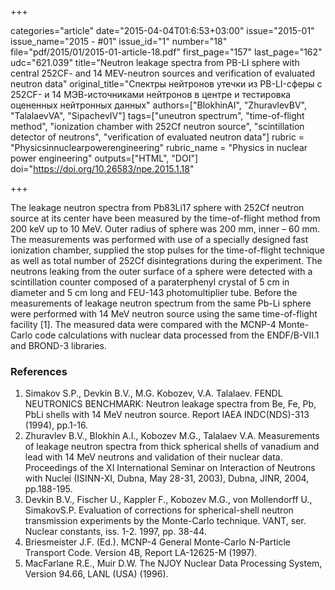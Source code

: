 +++

categories="article"
date="2015-04-04T01:6:53+03:00"
issue="2015-01"
issue_name="2015 - #01"
issue_id="1"
number="18"
file="pdf/2015/01/2015-01-article-18.pdf"
first_page="157"
last_page="162"
udc="621.039"
title="Neutron leakage spectra from PB-LI sphere with central 252CF- and 14 MEV-neutron sources and verification of evaluated neutron data"
original_title="Спектры нейтронов утечки из PB-LI-сферы c 252CF- и 14 МЭВ-источниками нейтронов в центре и тестировка оцененных нейтронных данных"
authors=["BlokhinAI", "ZhuravlevBV", "TalalaevVA", "SipachevIV"]
tags=["uneutron spectrum", "time-of-flight method", "ionization chamber with 252Cf neutron source", "scintillation detector of neutrons", "verification of evaluated neutron data"]
rubric = "Physicsinnuclearpowerengineering"
rubric_name = "Physics in nuclear power engineering"
outputs=["HTML", "DOI"]
doi="https://doi.org/10.26583/npe.2015.1.18"

+++

The leakage neutron spectra from Pb83Li17 sphere with 252Cf neutron source at its center have been measured by the time-of-flight method from 200 keV up to 10 MeV. Outer radius of sphere was 200 mm, inner – 60 mm. The measurements was performed with use of a specially designed fast ionization chamber, supplied the stop pulses for the time-of-flight technique as well as total number of 252Cf disintegrations during the experiment. The neutrons leaking from the outer surface of a sphere were detected with a scintillation counter composed of a paraterphenyl crystal of 5 cm in diameter and 5 cm long and FEU-143 photomultiplier tube. Before the measurements of leakage neutron spectrum from the same Pb-Li sphere were performed with 14 MeV neutron source using the same time-of-flight facility [1]. The measured data were compared with the MCNP-4 Monte-Carlo code calculations with nuclear data processed from the ENDF/B-VII.1 and BROND-3 libraries.

### References

1. Simakov S.P., Devkin B.V., M.G. Kobozev, V.A. Talalaev. FENDL NEUTRONICS BENCHMARK: Neutron leakage spectra from Be, Fe, Pb, PbLi shells with 14 MeV neutron source. Report IAEA INDC(NDS)-313 (1994), pp.1-16.
2. Zhuravlev B.V., Blokhin A.I., Kobozev M.G., Talalaev V.A. Measurements of leakage neutron spectra from thick spherical shells of vanadium and lead with 14 MeV neutrons and validation of their nuclear data. Proceedings of the XI International Seminar on Interaction of Neutrons with Nuclei (ISINN-XI, Dubna, May 28-31, 2003), Dubna, JINR, 2004, pp.188-195.
3. Devkin B.V., Fischer U., Kappler F., Kobozev M.G., von Mollendorff U., SimakovS.P. Evaluation of corrections for spherical-shell neutron transmission experiments by the Monte-Carlo technique. VANT, ser. Nuclear constants, iss. 1-2. 1997, pp. 38-44.
4. Briesmeister J.F. (Ed.). MCNP-4 General Monte-Carlo N-Particle Transport Code. Version 4B, Report LA-12625-M (1997).
5. MacFarlane R.E., Muir D.W. The NJOY Nuclear Data Processing System, Version 94.66, LANL (USA) (1996).